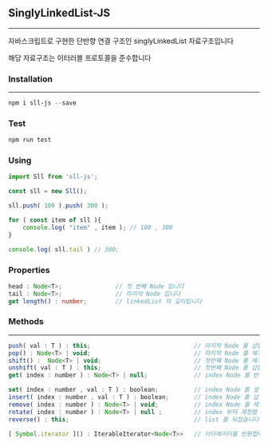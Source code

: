 ## SinglyLinkedList-JS

---

자바스크립트로 구현한 단반향 연결 구조인 singlyLinkedList 자료구조입니다


해당 자료구조는 이터러블 프로토콜을 준수합니다

### Installation

---

````powershell
npm i sll-js --save
````

### Test

````powershell
npm run test
````


### Using

````javascript
import Sll from 'sll-js';

const sll = new Sll();

sll.push( 100 ).push( 300 );

for ( const item of sll ){
    console.log( "item" , item ); // 100 , 300
}

console.log( sll.tail ) // 300;
````

### Properties

````typescript
head : Node<T>;               // 첫 번째 Node 입니다
tail : Node<T>;               // 마지막 Node 입니다
get length() : number;        // linkedList 의 길이입니다
````

### Methods

---

````javascript
push( val : T ) : this;                             // 마지막 Node 를 삽입합니다
pop() : Node<T> | void;                             // 마지막 Node 를 제거합니다
shift() :  Node<T> | void;                          // 첫번째 Node 를 제거합니다
unshift( val : T ) : this;                          // 첫번째 Node 를 삽입합니다
get( index : number ) : Node<T> | null;             // index Node 를 반환합니다

set( index : number , val : T ) : boolean;          // index Node 를 설정합니다
insert( index : number , val : T ) : boolean;       // index Node 를 삽입합니다
remove( index : number ) : Node<T> | void;          // index Node 를 제거합니다
rotate( index : number ) : Node<T> | null ;         // index 부터 재정렬 후 index Node 를 반환합니다
reverse() : this;                                   // list 를 뒤집습니다

[ Symbol.iterator ]() : IterableIterator<Node<T>>   // 이터레이터를 반환합니다
````




